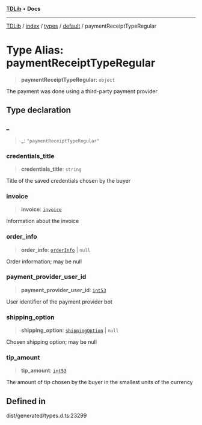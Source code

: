 [**TDLib**](../../../../../../README.md) • **Docs**

***

[TDLib](../../../../../../modules.md) / [index](../../../../../README.md) / [types](../../../README.md) / [default](../README.md) / paymentReceiptTypeRegular

# Type Alias: paymentReceiptTypeRegular

> **paymentReceiptTypeRegular**: `object`

The payment was done using a third-party payment provider

## Type declaration

### \_

> **\_**: `"paymentReceiptTypeRegular"`

### credentials\_title

> **credentials\_title**: `string`

Title of the saved credentials chosen by the buyer

### invoice

> **invoice**: [`invoice`](invoice-1.md)

Information about the invoice

### order\_info

> **order\_info**: [`orderInfo`](orderInfo-1.md) \| `null`

Order information; may be null

### payment\_provider\_user\_id

> **payment\_provider\_user\_id**: [`int53`](int53-1.md)

User identifier of the payment provider bot

### shipping\_option

> **shipping\_option**: [`shippingOption`](shippingOption-1.md) \| `null`

Chosen shipping option; may be null

### tip\_amount

> **tip\_amount**: [`int53`](int53-1.md)

The amount of tip chosen by the buyer in the smallest units of the currency

## Defined in

dist/generated/types.d.ts:23299
